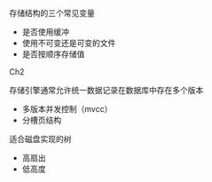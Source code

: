 存储结构的三个常见变量

-   是否使用缓冲
-   使用不可变还是可变的文件
-   是否按顺序存储值



Ch2

存储引擎通常允许统一数据记录在数据库中存在多个版本

-   多版本并发控制（mvcc）
-   分槽页结构



适合磁盘实现的树

-   高扇出
-   低高度